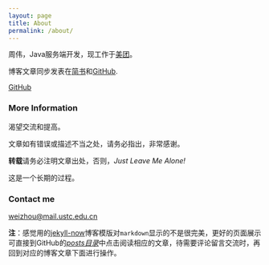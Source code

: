 ```yaml
---
layout: page
title: About
permalink: /about/
---
```


周伟，Java服务端开发，现工作于[美团](http://www.meituan.com)。

博客文章同步发表在[简书](http://www.jianshu.com/u/587f958d5ba0)和[GitHub](https://lfckop.github.io/).

[GitHub](https://github.com/lfckop/)

### More Information

渴望交流和提高。

文章如有错误或描述不当之处，请务必指出，非常感谢。

**转载**请务必注明文章出处，否则，*Just Leave Me Alone!*

这是一个长期的过程。

### Contact me

[weizhou@mail.ustc.edu.cn](mailto:weizhou@mail.ustc.edu.cn)


**注**：感觉用的[jekyll-now](https://github.com/barryclark/jekyll-now)博客模版对`markdown`显示的不是很完美，更好的页面展示可直接到GitHub的[*posts目录*](https://github.com/lfckop/lfckop.github.io/tree/master/_posts)中点击阅读相应的文章，待需要评论留言交流时，再回到对应的博客文章下面进行操作。
